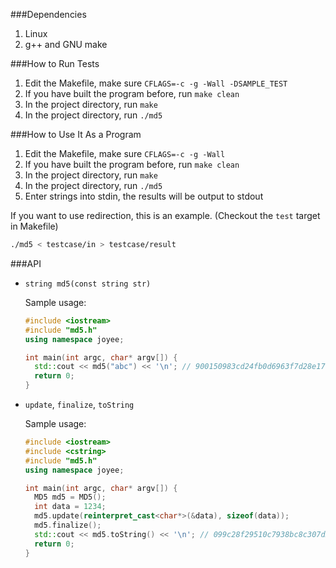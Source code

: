 ###Dependencies
1. Linux
2. g++ and GNU make

###How to Run Tests

1. Edit the Makefile, make sure `CFLAGS=-c -g -Wall -DSAMPLE_TEST`
2. If you have built the program before, run `make clean`
3. In the project directory, run `make`
4. In the project directory, run `./md5`

###How to Use It As a Program
1. Edit the Makefile, make sure `CFLAGS=-c -g -Wall`
2. If you have built the program before, run `make clean`
3. In the project directory, run `make`
4. In the project directory, run `./md5`
5. Enter strings into stdin, the results will be output to stdout

If you want to use redirection, this is an example. (Checkout the `test` target in Makefile)

```bash
./md5 < testcase/in > testcase/result
```

###API

* `string md5(const string str)`

  Sample usage:

  ```cpp
  #include <iostream>
  #include "md5.h"
  using namespace joyee;

  int main(int argc, char* argv[]) {
    std::cout << md5("abc") << '\n'; // 900150983cd24fb0d6963f7d28e17f72
    return 0;
  }
  ```
* `update`, `finalize`, `toString`

  Sample usage:

  ```cpp
  #include <iostream>
  #include <cstring>
  #include "md5.h"
  using namespace joyee;

  int main(int argc, char* argv[]) {
    MD5 md5 = MD5();
    int data = 1234;
    md5.update(reinterpret_cast<char*>(&data), sizeof(data));
    md5.finalize();
    std::cout << md5.toString() << '\n'; // 099c28f29510c7938bc8c307d287557f
    return 0;
  }
  ```